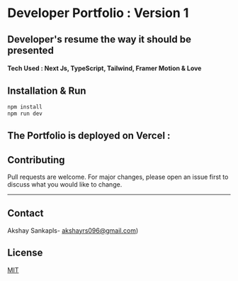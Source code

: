 # Developer Portfolio : Version 1

## Developer's resume the way it should be presented

#### Tech Used : Next Js, TypeScript, Tailwind, Framer Motion & Love

## Installation & Run

```bash
npm install
npm run dev
```

## The Portfolio is deployed on Vercel :

## Contributing

Pull requests are welcome. For major changes, please open an issue first to discuss what you would like to change.

---

## Contact

Akshay Sankapls- akshayrs096@gmail.com)

## License

[MIT](https://choosealicense.com/licenses/mit/)
